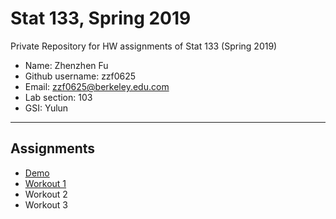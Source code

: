 # Stat 133, Spring 2019

Private Repository for HW assignments of Stat 133 (Spring 2019)

- Name: Zhenzhen Fu
- Github username: zzf0625
- Email: zzf0625@berkeley.edu.com
- Lab section: 103
- GSI: Yulun

-----

## Assignments

- [Demo](demo)
- [Workout 1](workout1)
- Workout 2
- Workout 3


